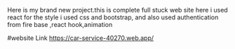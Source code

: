 Here is my brand new project.this is complete full stuck web site
here i used react for the style i used css and bootstrap, and also used authentication from fire base ,react hook,animation 



#website Link
https://car-service-40270.web.app/
